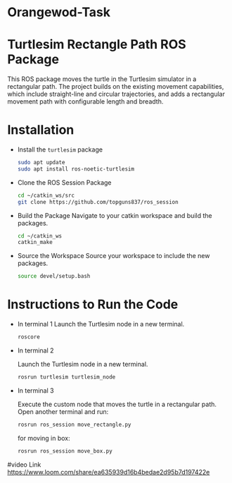 # Orangewod-Task

# Turtlesim Rectangle Path ROS Package

This ROS package moves the turtle in the Turtlesim simulator in a rectangular path. The project builds on the existing movement capabilities, which include straight-line and circular trajectories, and adds a rectangular movement path with configurable length and breadth.

# Installation

- Install the `turtlesim` package

    ```bash
    sudo apt update
    sudo apt install ros-noetic-turtlesim
    ```

- Clone the ROS Session Package

    ```bash
    cd ~/catkin_ws/src
    git clone https://github.com/topguns837/ros_session
    ```

- Build the Package
  Navigate to your catkin workspace and build the packages.

    ```bash
    cd ~/catkin_ws
    catkin_make
    ```

- Source the Workspace
  Source your workspace to include the new packages.
  
    ```bash
    source devel/setup.bash
    ```

# Instructions to Run the Code

- In terminal 1
Launch the Turtlesim node in a new terminal.

    ```bash
    roscore
    ```

- In terminal 2

    Launch the Turtlesim node in a new terminal.

    ```bash
    rosrun turtlesim turtlesim_node
    ```

- In terminal 3

  Execute the custom node that moves the turtle in a rectangular path. Open another terminal and run:

    ```bash
    rosrun ros_session move_rectangle.py
    ```

    for moving in box:
    ```bash
    rosrun ros_session move_box.py
    ```



#video Link
https://www.loom.com/share/ea635939d16b4bedae2d95b7d197422e
